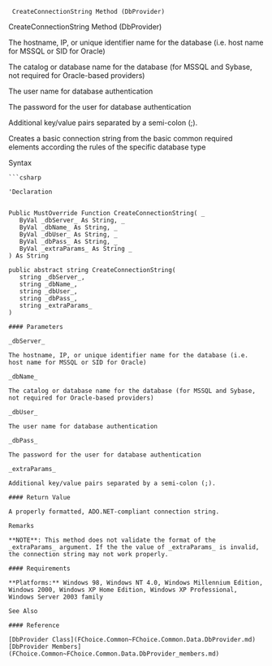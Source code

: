 ﻿     CreateConnectionString Method (DbProvider)                                                   

CreateConnectionString Method (DbProvider)

The hostname, IP, or unique identifier name for the database (i.e. host name for MSSQL or SID for Oracle)

The catalog or database name for the database (for MSSQL and Sybase, not required for Oracle-based providers)

The user name for database authentication

The password for the user for database authentication

Additional key/value pairs separated by a semi-colon (;).

Creates a basic connection string from the basic common required elements according the rules of the specific database type

Syntax

```vbnet
```csharp

'Declaration
 

Public MustOverride Function CreateConnectionString( _
   ByVal _dbServer_ As String, _
   ByVal _dbName_ As String, _
   ByVal _dbUser_ As String, _
   ByVal _dbPass_ As String, _
   ByVal _extraParams_ As String _
) As String

public abstract string CreateConnectionString( 
   string _dbServer_,
   string _dbName_,
   string _dbUser_,
   string _dbPass_,
   string _extraParams_
)

#### Parameters

_dbServer_

The hostname, IP, or unique identifier name for the database (i.e. host name for MSSQL or SID for Oracle)

_dbName_

The catalog or database name for the database (for MSSQL and Sybase, not required for Oracle-based providers)

_dbUser_

The user name for database authentication

_dbPass_

The password for the user for database authentication

_extraParams_

Additional key/value pairs separated by a semi-colon (;).

#### Return Value

A properly formatted, ADO.NET-compliant connection string.

Remarks

**NOTE**: This method does not validate the format of the _extraParams_ argument. If the the value of _extraParams_ is invalid, the connection string may not work properly.

#### Requirements

**Platforms:** Windows 98, Windows NT 4.0, Windows Millennium Edition, Windows 2000, Windows XP Home Edition, Windows XP Professional, Windows Server 2003 family

See Also

#### Reference

[DbProvider Class](FChoice.Common~FChoice.Common.Data.DbProvider.md)  
[DbProvider Members](FChoice.Common~FChoice.Common.Data.DbProvider_members.md)
